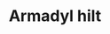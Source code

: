 ---
layout: item
title: Armadyl hilt
item-id: 11810
datatable: true
id: 11810
name: "Armadyl hilt"
members: true
lowalch: 200000
highalch: 300000
examine: "Brimming with potential."
monsters:
  - id: 3162
    name: "Kree'arra"
    members: true
    combat_level: 580
    wiki_url: "https://oldschool.runescape.wiki/w/Kree'arra"
    drops:
      - quantity: "1"
        rarity: 0.001968503937007874
    image: "https://oldschool.runescape.wiki/images/f/fd/Kree%27arra.png?65c34"
---